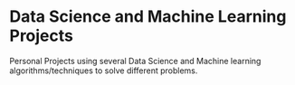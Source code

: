 # Data Science and Machine Learning Projects
Personal Projects using several Data Science and Machine learning algorithms/techniques to solve different problems.
